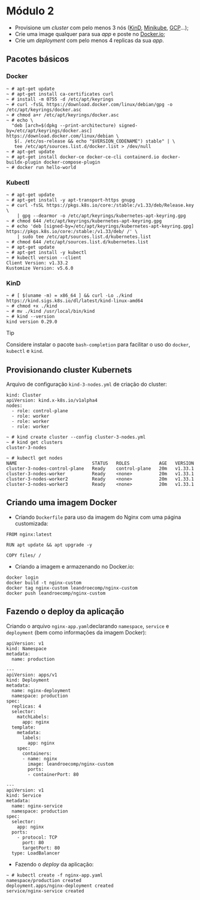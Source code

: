 # Módulo 2

- Provisione um _cluster_ com pelo menos 3 nós ([KinD](https://kind.sigs.k8s.io/), [Minikube](https://minikube.sigs.k8s.io/), [GCP](https://cloud.google.com/)...);
- Crie uma image qualquer para sua _app_ e poste no [Docker.io](https://hub.docker.com/);
- Crie um _deployment_ com pelo menos 4 replicas da sua _app_.

## Pacotes básicos

### Docker
```
~ # apt-get update
~ # apt-get install ca-certificates curl
~ # install -m 0755 -d /etc/apt/keyrings
~ # curl -fsSL https://download.docker.com/linux/debian/gpg -o /etc/apt/keyrings/docker.asc
~ # chmod a+r /etc/apt/keyrings/docker.asc
~ # echo \
  "deb [arch=$(dpkg --print-architecture) signed-by=/etc/apt/keyrings/docker.asc] https://download.docker.com/linux/debian \
   $(. /etc/os-release && echo "$VERSION_CODENAME") stable" | \
   tee /etc/apt/sources.list.d/docker.list > /dev/null
~ # apt-get update
~ # apt-get install docker-ce docker-ce-cli containerd.io docker-buildx-plugin docker-compose-plugin
~ # docker run hello-world
```

### Kubectl

```
~ # apt-get update
~ # apt-get install -y apt-transport-https gnupg
~ # curl -fsSL https://pkgs.k8s.io/core:/stable:/v1.33/deb/Release.key \
    | gpg --dearmor -o /etc/apt/keyrings/kubernetes-apt-keyring.gpg
~ # chmod 644 /etc/apt/keyrings/kubernetes-apt-keyring.gpg
~ # echo 'deb [signed-by=/etc/apt/keyrings/kubernetes-apt-keyring.gpg] https://pkgs.k8s.io/core:/stable:/v1.33/deb/ /' \
    | sudo tee /etc/apt/sources.list.d/kubernetes.list
~ # chmod 644 /etc/apt/sources.list.d/kubernetes.list
~ # apt-get update
~ # apt-get install -y kubectl
~ # kubectl version --client
Client Version: v1.33.2
Kustomize Version: v5.6.0
```

### KinD
```
~ # [ $(uname -m) = x86_64 ] && curl -Lo ./kind https://kind.sigs.k8s.io/dl/latest/kind-linux-amd64 
~ # chmod +x ./kind
~ # mv ./kind /usr/local/bin/kind
~ # kind --version
kind version 0.29.0
```

> [!TIP]
> Considere instalar o pacote `bash-completion` para facilitar o uso do `docker`, `kubectl` e `kind`.

## Provisionando cluster Kubernets

Arquivo de configuração `kind-3-nodes.yml` de criação do cluster:
```
kind: Cluster
apiVersion: kind.x-k8s.io/v1alpha4
nodes:
  - role: control-plane
  - role: worker
  - role: worker
  - role: worker
```

```
~ # kind create cluster --config cluster-3-nodes.yml
~ # kind get clusters
cluster-3-nodes
```
```
~ # kubectl get nodes
NAME                            STATUS   ROLES           AGE   VERSION
cluster-3-nodes-control-plane   Ready    control-plane   20m   v1.33.1
cluster-3-nodes-worker          Ready    <none>          20m   v1.33.1
cluster-3-nodes-worker2         Ready    <none>          20m   v1.33.1
cluster-3-nodes-worker3         Ready    <none>          20m   v1.33.1
```
## Criando uma imagem Docker

- Criando `Dockerfile` para uso da imagem do Nginx com uma página customizada:
```
FROM nginx:latest

RUN apt update && apt upgrade -y

COPY files/ /
```
- Criando a imagem e armazenando no Docker.io:
```
docker login
docker build -t nginx-custom
docker tag nginx-custom leandroecomp/nginx-custom
docker push leandroecomp/nginx-custom
```
## Fazendo o deploy da aplicação
Criando o arquivo `nginx-app.yaml`declarando `namespace`, `service` e `deployment` (bem como informações da imagem Docker):
```
apiVersion: v1
kind: Namespace
metadata:
  name: production

---
apiVersion: apps/v1
kind: Deployment
metadata:
  name: nginx-deployment
  namespace: production
spec:
  replicas: 4
  selector:
    matchLabels:
      app: nginx
  template:
    metadata:
      labels:
        app: nginx
    spec:
      containers:
      - name: nginx
        image: leandroecomp/nginx-custom
        ports:
        - containerPort: 80

---
apiVersion: v1
kind: Service
metadata:
  name: nginx-service
  namespace: production
spec:
  selector:
    app: nginx
  ports:
    - protocol: TCP
      port: 80
      targetPort: 80
  type: LoadBalancer
```
- Fazendo o _deploy_ da aplicação:
```
~ # kubectl create -f nginx-app.yaml
namespace/production created
deployment.apps/nginx-deployment created
service/nginx-service created

```
